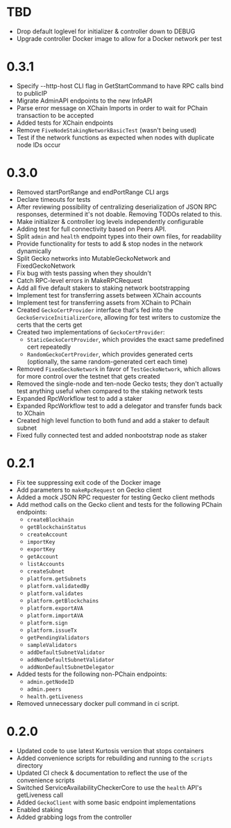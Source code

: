 # TBD
* Drop default loglevel for initializer & controller down to DEBUG
* Upgrade controller Docker image to allow for a Docker network per test

# 0.3.1
* Specify --http-host CLI flag in GetStartCommand to have RPC calls bind to publicIP
* Migrate AdminAPI endpoints to the new InfoAPI
* Parse error message on XChain Imports in order to wait for PChain transaction to be accepted
* Added tests for XChain endpoints
* Remove `FiveNodeStakingNetworkBasicTest` (wasn't being used)
* Test if the network functions as expected when nodes with duplicate node IDs occur

# 0.3.0
* Removed startPortRange and endPortRange CLI args
* Declare timeouts for tests
* After reviewing possibility of centralizing deserialization of JSON RPC responses, determined it's not doable. Removing TODOs related to this.
* Make initializer & controller log levels independently configurable
* Adding test for full connectivity based on Peers API.
* Split `admin` and `health` endpoint types into their own files, for readability
* Provide functionality for tests to add & stop nodes in the network dynamically
* Split Gecko networks into MutableGeckoNetwork and FixedGeckoNetwork
* Fix bug with tests passing when they shouldn't
* Catch RPC-level errors in MakeRPCRequest
* Add all five default stakers to staking network bootstrapping
* Implement test for transferring assets between XChain accounts
* Implement test for transferring assets from XChain to PChain
* Created `GeckoCertProvider` interface that's fed into the `GeckoServiceInitializerCore`, allowing for test writers to customize the certs that the certs get
* Created two implementations of `GeckoCertProvider`:
    * `StaticGeckoCertProvider`, which provides the exact same predefined cert repeatedly
    * `RandomGeckoCertProvider`, which provides generated certs (optionally, the same random-generated cert each time)
* Removed `FixedGeckoNetwork` in favor of `TestGeckoNetwork`, which allows for more control over the testnet that gets created
* Removed the single-node and ten-node Gecko tests; they don't actually test anything useful when compared to the staking network tests
* Expanded RpcWorkflow test to add a staker
* Expanded RpcWorkflow test to add a delegator and transfer funds back to XChain
* Created high level function to both fund and add a staker to default subnet
* Fixed fully connected test and added nonbootstrap node as staker

# 0.2.1
* Fix tee suppressing exit code of the Docker image
* Add parameters to `makeRpcRequest` on Gecko client
* Added a mock JSON RPC requester for testing Gecko client methods
* Add method calls on the Gecko client and tests for the following PChain endpoints:
    * `createBlockhain`
    * `getBlockchainStatus`
    * `createAccount`
    * `importKey`
    * `exportKey`
    * `getAccount`
    * `listAccounts`
    * `createSubnet`
    * `platform.getSubnets`
    * `platform.validatedBy`
    * `platform.validates`
    * `platform.getBlockchains`
    * `platform.exportAVA`
    * `platform.importAVA`
    * `platform.sign`
    * `platform.issueTx`
    * `getPendingValidators`
    * `sampleValidators`
    * `addDefaultSubnetValidator`
    * `addNonDefaultSubnetValidator`
    * `addNonDefaultSubnetDelegator`
* Added tests for the following non-PChain endpoints:
    * `admin.getNodeID`
    * `admin.peers`
    * `health.getLiveness`
* Removed unnecessary docker pull command in ci script.

# 0.2.0
* Updated code to use latest Kurtosis version that stops containers
* Added convenience scripts for rebuilding and running to the `scripts` directory
* Updated CI check & documentation to reflect the use of the convenience scripts
* Switched ServiceAvailabilityCheckerCore to use the `health` API's getLiveness call
* Added `GeckoClient` with some basic endpoint implementations
* Enabled staking
* Added grabbing logs from the controller
